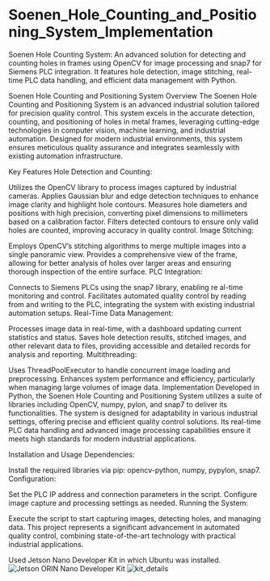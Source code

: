# Soenen_Hole_Counting_and_Positioning_System_Implementation
Soenen Hole Counting System: An advanced solution for detecting and counting holes in frames using OpenCV for image processing and snap7 for Siemens PLC integration. It features hole detection, image stitching, real-time PLC data handling, and efficient data management with Python.

Soenen Hole Counting and Positioning System
Overview
The Soenen Hole Counting and Positioning System is an advanced industrial solution tailored for precision quality control. This system excels in the accurate detection, counting, and positioning of holes in metal frames, leveraging cutting-edge technologies in computer vision, machine learning, and industrial automation. Designed for modern industrial environments, this system ensures meticulous quality assurance and integrates seamlessly with existing automation infrastructure.

Key Features
Hole Detection and Counting:

Utilizes the OpenCV library to process images captured by industrial cameras.
Applies Gaussian blur and edge detection techniques to enhance image clarity and highlight hole contours.
Measures hole diameters and positions with high precision, converting pixel dimensions to millimeters based on a calibration factor.
Filters detected contours to ensure only valid holes are counted, improving accuracy in quality control.
Image Stitching:

Employs OpenCV’s stitching algorithms to merge multiple images into a single panoramic view.
Provides a comprehensive view of the frame, 
allowing for better analysis of holes over larger areas and ensuring thorough inspection of the entire surface.
PLC Integration:

Connects to Siemens PLCs using the snap7 library, enabling re
al-time monitoring and control.
Facilitates automated quality control by reading from and writing to the PLC, integrating the system with existing industrial automation setups.
Real-Time Data Management:

Processes image data in real-time, with a dashboard updating current statistics and status.
Saves hole detection results, stitched images, and other relevant data to files, providing accessible and detailed records for analysis and reporting.
Multithreading:

Uses ThreadPoolExecutor to handle concurrent image loading and preprocessing.
Enhances system performance and efficiency, particularly when managing large volumes of image data.
Implementation
Developed in Python, the Soenen Hole Counting and Positioning System utilizes a suite of libraries including OpenCV, numpy, pylon, and snap7 to deliver its functionalities. The system is designed for adaptability in various industrial settings, offering precise and efficient quality control solutions. Its real-time PLC data handling and advanced image processing capabilities ensure it meets high standards for modern industrial applications.

Installation and Usage
Dependencies:

Install the required libraries via pip: opencv-python, numpy, pypylon, snap7.
Configuration:

Set the PLC IP address and connection parameters in the script.
Configure image capture and processing settings as needed.
Running the System:

Execute the script to start capturing images, detecting holes, and managing data.
This project represents a significant advancement in automated quality control, combining state-of-the-art technology with practical industrial applications.

Used Jetson Nano Developer Kit in which Ubuntu was installed.
![Jetson ORIN Nano Developer Kit](https://github.com/user-attachments/assets/bdc85d14-1dfe-4a23-bbda-3cc39bdb3cf4)
![kit_details](https://github.com/user-attachments/assets/a7534d6e-ad68-4ec9-ba03-bf39296513eb)
